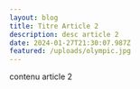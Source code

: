 ```yaml
---
layout: blog
title: Titre Article 2
description: desc article 2
date: 2024-01-27T21:30:07.987Z
featured: /uploads/olympic.jpg
---
```

c﻿ontenu article 2